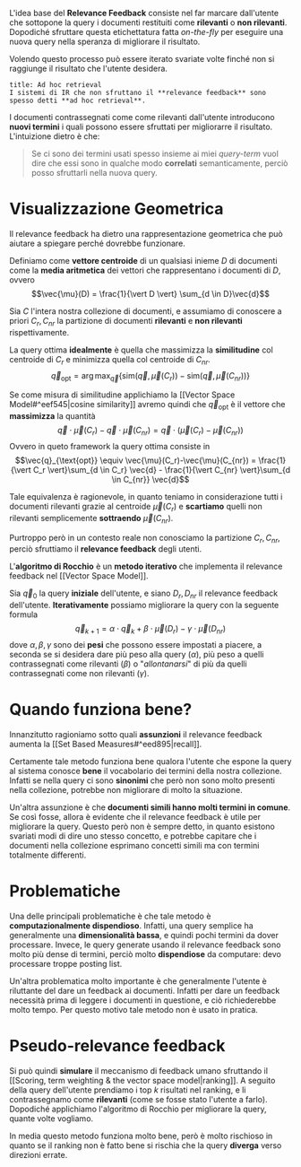 L'idea base del **Relevance Feedback** consiste nel far marcare dall'utente che sottopone la query i documenti restituiti come **rilevanti** o **non rilevanti**.
Dopodiché sfruttare questa etichettatura fatta *on-the-fly* per eseguire una nuova query nella speranza di migliorare il risultato.

Volendo questo processo può essere iterato svariate volte finché non si raggiunge il risultato che l'utente desidera.

```ad-tldr
title: Ad hoc retrieval
I sistemi di IR che non sfruttano il **relevance feedback** sono spesso detti **ad hoc retrieval**.
```


I documenti contrassegnati come come rilevanti dall'utente introducono **nuovi termini** i quali possono essere sfruttati per migliorarre il risultato.
L'intuizione dietro è che:
> Se ci sono dei termini usati spesso insieme ai miei *query-term* vuol dire che essi sono in qualche modo **correlati** semanticamente, perciò posso sfruttarli nella nuova query.


# Visualizzazione Geometrica
Il relevance feedback ha dietro una rappresentazione geometrica che può aiutare a spiegare perché dovrebbe funzionare.

Definiamo come **vettore centroide** di un qualsiasi inieme $D$ di documenti come la **media aritmetica** dei vettori che rappresentano i documenti di $D$, ovvero $$\vec{\mu}(D) = \frac{1}{\vert D \vert} \sum_{d \in D}\vec{d}$$

Sia $C$ l'intera nostra collezione di documenti, e assumiamo di conoscere a priori $C_r, C_{nr}$ la partizione di documenti **rilevanti** e **non rilevanti** rispettivamente.

La query ottima **idealmente** è quella che massimizza la **similitudine** col centroide di $C_r$ e minimizza quella col centroide di $C_{nr}$.
$$\vec{q}_{\text{opt}} = \arg \max_{\vec{q}} \lbrace \text{sim}(\vec{q}, \vec{\mu}(C_r))- \text{sim}(\vec{q}, \vec{\mu}(C_{nr})) \rbrace$$

Se come misura di similitudine applichiamo la [[Vector Space Model#^eef545|cosine similarity]] avremo quindi che $\vec{q}_{\text{opt}}$ è il vettore che **massimizza** la quantità $$\vec{q}\cdot\vec{\mu}(C_r) - \vec{q}\cdot\vec{\mu}(C_{nr}) = \vec{q} \cdot (\vec{\mu}(C_r)-\vec{\mu}(C_{nr}))$$
Ovvero in queto framework la query ottima consiste in $$\vec{q}_{\text{opt}} \equiv \vec{\mu}(C_r)-\vec{\mu}(C_{nr}) = \frac{1}{\vert C_r \vert}\sum_{d \in C_r} \vec{d} - \frac{1}{\vert C_{nr} \vert}\sum_{d \in C_{nr}} \vec{d}$$

Tale equivalenza è ragionevole, in quanto teniamo in considerazione tutti i documenti rilevanti grazie al centroide $\vec{\mu}(C_r)$ e **scartiamo** quelli non rilevanti semplicemente **sottraendo** $\vec{\mu}(C_{nr})$.

Purtroppo però in un contesto reale non conosciamo la partizione $C_r, C_{nr}$, perciò sfruttiamo il **relevance feedback** degli utenti.

L'**algoritmo di Rocchio** è un **metodo iterativo** che implementa il relevance feedback nel [[Vector Space Model]].

Sia $\vec{q}_0$ la query **iniziale** dell'utente, e siano $D_r, D_{nr}$ il relevance feedback dell'utente.
**Iterativamente** possiamo migliorare la query con la seguente formula $$\vec{q}_{k+1} = \alpha \cdot \vec{q}_k + \beta \cdot \vec{\mu}(D_r) - \gamma \cdot \vec{\mu}(D_{nr})$$ dove $\alpha, \beta, \gamma$ sono dei **pesi** che possono essere impostati a piacere, a seconda se si desidera dare più peso alla query ($\alpha$), più peso a quelli contrassegnati come rilevanti ($\beta$) o "*allontanarsi*" di più da quelli contrassegnati come non rilevanti ($\gamma$).

# Quando funziona bene?
Innanzitutto ragioniamo sotto quali **assunzioni** il relevance feedback aumenta la [[Set Based Measures#^eed895|recall]].

Certamente tale metodo funziona bene qualora l'utente che espone la query al sistema conosce **bene** il vocabolario dei termini della nostra collezione.
Infatti se nella query ci sono **sinonimi** che però non sono molto presenti nella collezione, potrebbe non migliorare di molto la situazione.

Un'altra assunzione è che **documenti simili hanno molti termini in comune**.
Se così fosse, allora è evidente che il relevance feedback è utile per migliorare la query.
Questo però non è sempre detto, in quanto esistono svariati modi di dire uno stesso concetto, e potrebbe capitare che i documenti nella collezione esprimano concetti simili ma con termini totalmente differenti.

# Problematiche
Una delle principali problematiche è che tale metodo è **computazionalmente dispendioso**.
Infatti, una query semplice ha generalmente una **dimensionalità bassa**, e quindi pochi termini da dover processare.
Invece, le query generate usando il relevance feedback sono molto più dense di termini, perciò molto **dispendiose** da computare: devo processare troppe posting list.

Un'altra problematica molto importante è che generalmente l'utente è riluttante del dare un feedback ai documenti.
Infatti per dare un feedback necessità prima di leggere i documenti in questione, e ciò richiederebbe molto tempo.
Per questo motivo tale metodo non è usato in pratica.

# Pseudo-relevance feedback
Si può quindi **simulare** il meccanismo di feedback umano sfruttando il [[Scoring, term weighting & the vector space model|ranking]].
A seguito della query dell'utente prendiamo i top $k$ risultati nel ranking, e li contrassegnamo come **rilevanti** (come se fosse stato l'utente a farlo).
Dopodiché applichiamo l'algoritmo di Rocchio per migliorare la query, quante volte vogliamo.

In media questo metodo funziona molto bene, però è molto rischioso in quanto se il ranking non è fatto bene si rischia che la query **diverga** verso direzioni errate.